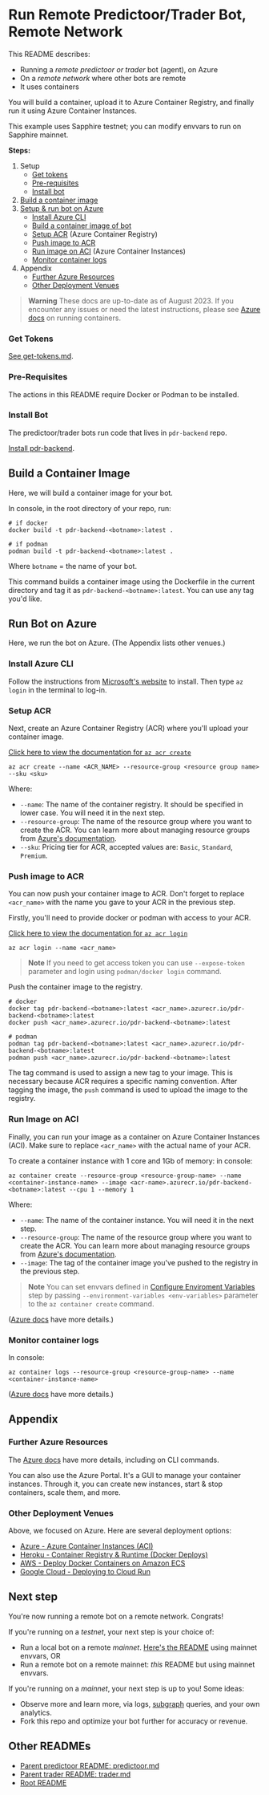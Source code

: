 # Run Remote Predictoor/Trader Bot, Remote Network

This README describes:
- Running a *remote predictoor or trader* bot (agent), on Azure
- On a *remote network* where other bots are remote
- It uses containers

You will build a container, upload it to Azure Container Registry, and finally run it using Azure Container Instances.

This example uses Sapphire testnet; you can modify envvars to run on Sapphire mainnet.


**Steps:**

1. Setup
    - [Get tokens](#get-tokens)
    - [Pre-requisites](#pre-requisites)
    - [Install bot](#install)
2. [Build a container image](#build-a-container-image)
2. [Setup & run bot on Azure](#run-bot-on-azure)
    - [Install Azure CLI](#install-azure-cli)
    - [Build a container image of bot](#build-container-image)
    - [Setup ACR](#setup-acr) (Azure Container Registry)
    - [Push image to ACR](#push-image-to-acr)
    - [Run image on ACI](#run-image-on-azure-aci) (Azure Container Instances)
    - [Monitor container logs](#monitor-container-logs)
3. Appendix
    - [Further Azure Resources](#further-azure-resources)
    - [Other Deployment Venues](#other-deployment-venues)

> **Warning**
> These docs are up-to-date as of August 2023. If you encounter any issues or need the latest instructions, please see [Azure docs](https://learn.microsoft.com/en-us/azure/app-service/tutorial-custom-container?tabs=azure-cli&pivots=container-linux) on running containers.

### Get Tokens

[See get-tokens.md](./get-tokens.md).

### Pre-Requisites

The actions in this README require Docker or Podman to be installed.

### Install Bot

The predictoor/trader bots run code that lives in `pdr-backend` repo.

[Install pdr-backend](install.md).


## Build a Container Image

Here, we will build a container image for your bot.

In console, in the root directory of your repo, run:
```console
# if docker
docker build -t pdr-backend-<botname>:latest .

# if podman
podman build -t pdr-backend-<botname>:latest .
```

Where `botname` = the name of your bot.

This command builds a container image using the Dockerfile in the current directory and tag it as `pdr-backend-<botname>:latest`. You can use any tag you'd like.


## Run Bot on Azure

Here, we run the bot on Azure. (The Appendix lists other venues.)

### Install Azure CLI

Follow the instructions from [Microsoft's website](https://learn.microsoft.com/en-us/cli/azure/install-azure-cli#install) to install. Then type `az login` in the terminal to log-in.

### Setup ACR

Next, create an Azure Container Registry (ACR) where you'll upload your container image.

[Click here to view the documentation for `az acr create`](https://learn.microsoft.com/en-us/cli/azure/acr?view=azure-cli-latest#az-acr-create)

```console
az acr create --name <ACR_NAME> --resource-group <resource group name> --sku <sku>
```

Where:
- `--name`: The name of the container registry. It should be specified in lower case. You will need it in the next step.
- `--resource-group`: The name of the resource group where you want to create the ACR. You can learn more about managing resource groups from [Azure's documentation](https://learn.microsoft.com/en-us/azure/azure-resource-manager/management/manage-resource-groups-portal).
- `--sku`: Pricing tier for ACR, accepted values are: `Basic`, `Standard`, `Premium`.

### Push image to ACR

You can now push your container image to ACR. Don't forget to replace `<acr_name>` with the name you gave to your ACR in the previous step.

Firstly, you'll need to provide docker or podman with access to your ACR.

[Click here to view the documentation for `az acr login`](https://learn.microsoft.com/en-us/cli/azure/acr?view=azure-cli-latest#az-acr-login)

```console
az acr login --name <acr_name>
```

> **Note**
> If you need to get access token you can use `--expose-token` parameter and login using `podman/docker login` command.

Push the container image to the registry.

```console
# docker
docker tag pdr-backend-<botname>:latest <acr_name>.azurecr.io/pdr-backend-<botname>:latest
docker push <acr_name>.azurecr.io/pdr-backend-<botname>:latest
```

```console
# podman
podman tag pdr-backend-<botname>:latest <acr_name>.azurecr.io/pdr-backend-<botname>:latest
podman push <acr_name>.azurecr.io/pdr-backend-<botname>:latest
```

The tag command is used to assign a new tag to your image. This is necessary because ACR requires a specific naming convention. After tagging the image, the `push` command is used to upload the image to the registry.

### Run Image on ACI

Finally, you can run your image as a container on Azure Container Instances (ACI). Make sure to replace `<acr_name>` with the actual name of your ACR.

To create a container instance with 1 core and 1Gb of memory: in console:
```console
az container create --resource-group <resource-group-name> --name <container-instance-name> --image <acr-name>.azurecr.io/pdr-backend-<botname>:latest --cpu 1 --memory 1
```

Where:
- `--name`: The name of the container instance. You will need it in the next step.
- `--resource-group`: The name of the resource group where you want to create the ACR. You can learn more about managing resource groups from [Azure's documentation](https://learn.microsoft.com/en-us/azure/azure-resource-manager/management/manage-resource-groups-portal).
- `--image`: The tag of the container image you've pushed to the registry in the previous step.

> **Note**
> You can set envvars defined in [Configure Enviroment Variables](#configure-environment-variables) step by passing `--environment-variables <env-variables>` parameter to the `az container create` command.

([Azure docs](https://learn.microsoft.com/en-us/cli/azure/container?view=azure-cli-latest#az-container-create) have more details.)

### Monitor container logs

In console:
```console
az container logs --resource-group <resource-group-name> --name <container-instance-name>
```

([Azure docs](https://learn.microsoft.com/en-us/cli/azure/container?view=azure-cli-latest#az-container-logs) have more details.)

## Appendix

### Further Azure Resources

The [Azure docs](https://learn.microsoft.com/en-us/cli/azure/container?view=azure-cli-latest) have more details, including on CLI commands.

You can also use the Azure Portal. It's a GUI to manage your container instances. Through it, you can create new instances, start & stop containers, scale them, and more.


### Other Deployment Venues

Above, we focused on Azure. Here are several deployment options:

- [Azure - Azure Container Instances (ACI)](#running-on-azure-as-a-container)
- [Heroku - Container Registry & Runtime (Docker Deploys)](https://devcenter.heroku.com/articles/container-registry-and-runtime)
- [AWS -  Deploy Docker Containers on Amazon ECS](https://aws.amazon.com/getting-started/hands-on/deploy-docker-containers/)
- [Google Cloud - Deploying to Cloud Run](https://cloud.google.com/run/docs/deploying)


## Next step

You're now running a remote bot on a remote network. Congrats!

If you're running on a _testnet_, your next step is your choice of:
- Run a local bot on a remote _mainnet_. [Here's the README](./localbot-remotenet.md) using mainnet envvars, OR
- Run a remote bot on a remote mainnet: _this_ README but using mainnet envvars.

If you're running on a _mainnet_, your next step is up to you! Some ideas:
- Observe more and learn more, via logs, [subgraph](./subgraph.md) queries, and your own analytics.
- Fork this repo and optimize your bot further for accuracy or revenue.

## Other READMEs

- [Parent predictoor README: predictoor.md](./predictoor.md)
- [Parent trader README: trader.md](./trader.md)
- [Root README](../README.md)